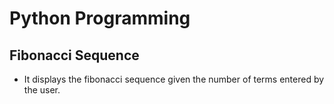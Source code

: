 # Python Programming

## Fibonacci Sequence

- It displays the fibonacci sequence given the number of terms entered by the user.

